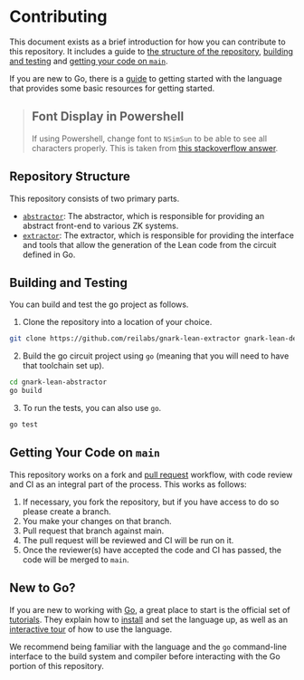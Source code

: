 # Contributing

This document exists as a brief introduction for how you can contribute to this
repository. It includes a guide to
[the structure of the repository](#repository-structure),
[building and testing](#building-and-testing) and
[getting your code on `main`](#getting-your-code-on-main).

If you are new to Go, there is a [guide](#new-to-go) to getting started with the
language that provides some basic resources for getting started.

> ## Font Display in Powershell
>
> If using Powershell, change font to `NSimSun` to be able to see all characters
> properly. This is taken from
> [this stackoverflow answer](https://stackoverflow.com/a/48029600).

## Repository Structure

This repository consists of two primary parts.

- [`abstractor`](./abstractor): The abstractor, which is responsible for
  providing an abstract front-end to various ZK systems.
- [`extractor`](./extractor): The extractor, which is responsible for providing
  the interface and tools that allow the generation of the Lean code from the
  circuit defined in Go.

## Building and Testing

You can build and test the go project as follows.

1. Clone the repository into a location of your choice.

```sh
git clone https://github.com/reilabs/gnark-lean-extractor gnark-lean-demo
```

2. Build the go circuit project using `go` (meaning that you will need to have
   that toolchain set up).

```sh
cd gnark-lean-abstractor
go build
```

3. To run the tests, you can also use `go`.

```sh
go test
```

## Getting Your Code on `main`

This repository works on a fork and
[pull request](https://github.com/reilabs/gnark-lean-demo/pulls) workflow, with
code review and CI as an integral part of the process. This works as follows:

1. If necessary, you fork the repository, but if you have access to do so please
   create a branch.
2. You make your changes on that branch.
3. Pull request that branch against main.
4. The pull request will be reviewed and CI will be run on it.
5. Once the reviewer(s) have accepted the code and CI has passed, the code will
   be merged to `main`.

## New to Go?

If you are new to working with [Go](https://go.dev), a great place to start is
the official set of [tutorials](https://go.dev/learn/). They explain how to
[install](https://go.dev/doc/install) and set the language up, as well as an
[interactive tour](https://go.dev/tour/welcome/1) of how to use the language.

We recommend being familiar with the language and the `go` command-line
interface to the build system and compiler before interacting with the Go
portion of this repository.

